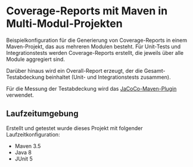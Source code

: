 # Coverage-Reports mit Maven in Multi-Modul-Projekten

Beispielkonfiguration für die Generierung von Coverage-Reports in einem Maven-Projekt, das aus mehreren Modulen 
besteht. Für Unit-Tests und Integrationstests werden Coverage-Reports erstellt, die jeweils über alle Module
aggregiert sind.

Darüber hinaus wird ein Overall-Report erzeugt, der die Gesamt-Testabdeckung beinhaltet (Unit- und 
Integrationstests zusammen).

Für die Messung der Testabdeckung wird das 
[JaCoCo-Maven-Plugin](http://www.eclemma.org/jacoco/trunk/doc/maven.html) verwendet.

## Laufzeitumgebung ##

Erstellt und getestet wurde dieses Projekt mit folgender Laufzeitkonfiguration:

- Maven 3.5
- Java 8
- JUnit 5 
